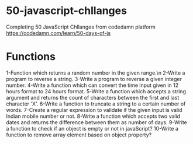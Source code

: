 # 50-javascript-chllanges
Completing 50 JavaScript Chllanges from codedamn platform
https://codedamn.com/learn/50-days-of-js
# Functions
1-Function which returns a random number in the given range.\n
2-Write a program to reverse a string.
3-Write a program to reverse a given integer number.
4-Write a function which can convert the time input given in 12 hours format to 24 hours format.
5-Write a function which accepts a string argument and returns the count of characters between the first and last character 'X'.
6-Write a function to truncate a string to a certain number of words.
7-Create a regular expression to validate if the given input is valid Indian mobile number or not.
8-Write a function which accepts two valid dates and returns the difference between them as number of days.
9-Write a function to check if an object is empty or not in javaScript?
10-Write a function to remove array element based on object property? 
